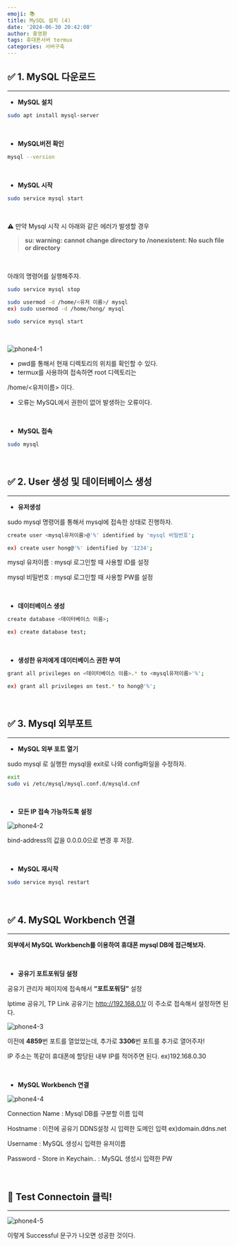 ```yaml
---
emoji: 📚
title: MySQL 설치 (4)
date: '2024-06-30 20:42:00'
author: 홍영환
tags: 휴대폰서버 termux 
categories: 서버구축
---
```

## ✅ 1. MySQL 다운로드
---

- **MySQL 설치**

```bash
sudo apt install mysql-server
```

<br/>

- **MySQL버전 확인**

```bash
mysql --version
```

<br/>

- **MySQL 시작**

```bash
sudo service mysql start
```

<br/>

⚠️ 만약 Mysql 시작 시 아래와 같은 에러가 발생할 경우

> **su: warning: cannot change directory to /nonexistent: No such file or directory**

<br/>

아래의 명령어를 실행해주자.


```bash
sudo service mysql stop

sudo usermod -d /home/<유저 이름>/ mysql
ex) sudo usermod -d /home/hong/ mysql

sudo service mysql start
```

<br/>

![phone4-1](phone4-1.png)

- pwd를 통해서 현재 디렉토리의 위치를 확인할 수 있다.
- termux를 사용하여 접속하면 root 디렉토리는

/home/<유저이름> 이다.

- 오류는 MySQL에서 권한이 없어 발생하는 오류이다.

<br/>

- **MySQL 접속**


```bash
sudo mysql
```

<br/>

## ✅ 2. User 생성 및 데이터베이스 생성
---
- **유저생성**

sudo mysql 명령어를 통해서 mysql에 접속한 상태로 진행하자.

```bash
create user <mysql유저이름>@'%' identified by 'mysql 비밀번호';

ex) create user hong@'%' identified by '1234';
```

mysql 유저이름 : mysql 로그인할 때 사용할 ID를 설정

mysql 비밀번호 : mysql 로그인할 때 사용할 PW를 설정

<br/>

- **데이터베이스 생성**

```bash
create database <데이터베이스 이름>;

ex) create database test;
```

<br/>

- **생성한 유저에게 데이터베이스 권한 부여**

```bash
grant all privileges on <데이터베이스 이름>.* to <mysql유저이름>'%';

ex) grant all privileges on test.* to hong@'%';
```

<br/>

## ✅ 3.  Mysql 외부포트
---
- **MySQL 외부 포트 열기**

sudo mysql 로 실행한 mysql을 exit로 나와 config파일을 수정하자.

```bash
exit
sudo vi /etc/mysql/mysql.conf.d/mysqld.cnf
```

<br/>

- **모든 IP 접속 가능하도록 설정**

![phone4-2](phone4-2.png)


bind-address의 값을 0.0.0.0으로 변경 후 저장.

<br/>

- **MySQL 재시작**

```bash
sudo service mysql restart
```

<br/>

## ✅ 4. MySQL Workbench 연결
---

**외부에서 MySQL Workbench를 이용하여 휴대폰 mysql DB에 접근해보자.**

<br/>


- **공유기 포트포워딩 설정**

공유기 관리자 페이지에 접속해서 **“포트포워딩”** 설정

Iptime 공유기, TP Link 공유기는 http://192.168.0.1/ 이 주소로 접속해서 설정하면 된다.

![phone4-3](phone4-3.png)

이전에 **4859**번 포트를 열었었는데, 추가로 **3306**번 포트를 추가로 열어주자!

IP 주소는 똑같이 휴대폰에 할당된 내부 IP를 적어주면 된다. ex)192.168.0.30

<br/>

- **MySQL Workbench 연결**

![phone4-4](phone4-4.png)

Connection Name : Mysql DB를 구분할 이름 입력

Hostname : 이전에 공유기 DDNS설정 시 입력한 도메인 입력 ex)domain.ddns.net

Username : MySQL 생성시 입력한 유저이름

Password - Store in Keychain.. : MySQL 생성시 입력한 PW

<br/>

## 🌟 Test Connectoin 클릭!
---

![phone4-5](phone4-5.png)

이렇게 Successful 문구가 나오면 성공한 것이다.

```toc

```